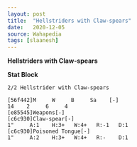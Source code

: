 ```yaml
---
layout: post
title:  "Hellstriders with Claw-spears"
date:   2020-12-05
source: Wahapedia
tags: [slaanesh]
---
```


**Hellstriders with Claw-spears**

**Stat Block**
```
2/2 Hellstrider with Claw-spears
```

```
[56f442]M     W     B     Sa    [-]
14    2     6     4     
[e85545]Weapons[-]
[c6c930]Claw-spear[-]
1"     A:1    H:3+   W:4+   R:-1   D:1   
[c6c930]Poisoned Tongue[-]
1"     A:2    H:3+   W:4+   R:-    D:1   
```


